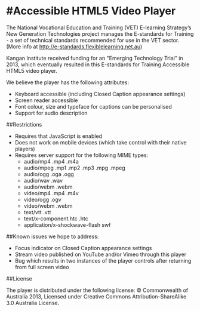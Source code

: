 #Accessible HTML5 Video Player
=============================

The National Vocational Education and Training (VET) E-learning Strategy’s New Generation Technologies project manages the E-standards for Training - a set of technical standards recommended for use in the VET sector. (More info at http://e-standards.flexiblelearning.net.au)

Kangan Institute received funding for an "Emerging Technology Trial" in 2013, which eventually resulted in this E-standards for Training Accessible HTML5 video player.

We believe the player has the following attributes:

* Keyboard accessible (including Closed Caption appearance settings)
* Screen reader accessible
* Font colour, size and typeface for captions can be personalised
* Support for audio description

##Restrictions

* Requires that JavaScript is enabled
* Does not work on mobile devices (which take control with their native players)
* Requires server support for the following MIME types:
  * audio/mp4 .mp4 .m4a
  * audio/mpeg .mp1 .mp2 .mp3 .mpg .mpeg
  * audio/ogg .oga .ogg
  * audio/wav .wav
  * audio/webm .webm
  * video/mp4 .mp4 .m4v
  * video/ogg .ogv
  * video/webm .webm
  * text/vtt .vtt
  * text/x-component.htc .htc
  * application/x-shockwave-flash swf

##Known issues we hope to address:

* Focus indicator on Closed Caption appearance settings
* Stream video published on YouTube and/or Vimeo through this player
* Bug which results in two instances of the player controls after returning from full screen video

##License

The player is distributed under the following license:
© Commonwealth of Australia 2013, Licensed under Creative Commons Attribution-ShareAlike 3.0 Australia License.

